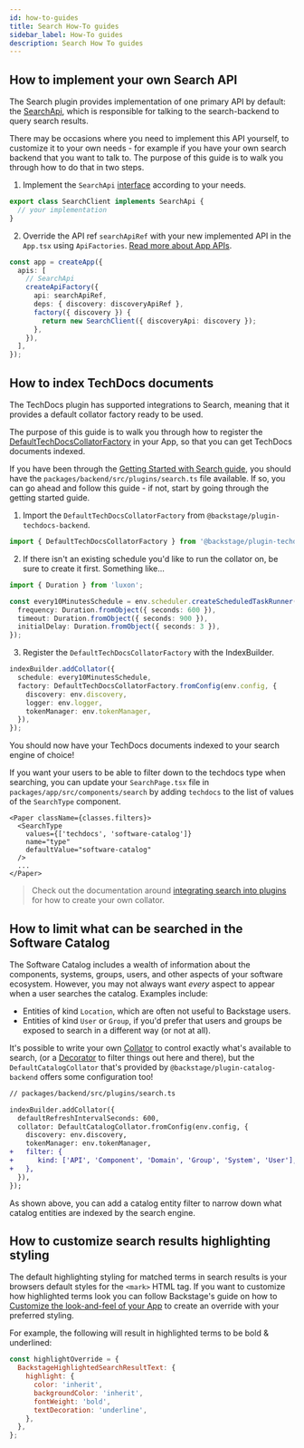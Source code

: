 ```yaml
---
id: how-to-guides
title: Search How-To guides
sidebar_label: How-To guides
description: Search How To guides
---
```


## How to implement your own Search API

The Search plugin provides implementation of one primary API by default: the
[SearchApi](https://github.com/backstage/backstage/blob/db2666b980853c281b8fe77905d7639c5d255f13/plugins/search/src/apis.ts#L35),
which is responsible for talking to the search-backend to query search results.

There may be occasions where you need to implement this API yourself, to
customize it to your own needs - for example if you have your own search backend
that you want to talk to. The purpose of this guide is to walk you through how
to do that in two steps.

1. Implement the `SearchApi`
   [interface](https://github.com/backstage/backstage/blob/db2666b980853c281b8fe77905d7639c5d255f13/plugins/search/src/apis.ts#L31)
   according to your needs.

```typescript
export class SearchClient implements SearchApi {
  // your implementation
}
```

2. Override the API ref `searchApiRef` with your new implemented API in the
   `App.tsx` using `ApiFactories`.
   [Read more about App APIs](https://backstage.io/docs/api/utility-apis#app-apis).

```typescript
const app = createApp({
  apis: [
    // SearchApi
    createApiFactory({
      api: searchApiRef,
      deps: { discovery: discoveryApiRef },
      factory({ discovery }) {
        return new SearchClient({ discoveryApi: discovery });
      },
    }),
  ],
});
```

## How to index TechDocs documents

The TechDocs plugin has supported integrations to Search, meaning that it
provides a default collator factory ready to be used.

The purpose of this guide is to walk you through how to register the
[DefaultTechDocsCollatorFactory](https://github.com/backstage/backstage/blob/master/plugins/techdocs-backend/src/search/DefaultTechDocsCollatorFactory.ts)
in your App, so that you can get TechDocs documents indexed.

If you have been through the
[Getting Started with Search guide](https://backstage.io/docs/features/search/getting-started),
you should have the `packages/backend/src/plugins/search.ts` file available. If
so, you can go ahead and follow this guide - if not, start by going through the
getting started guide.

1. Import the `DefaultTechDocsCollatorFactory` from
   `@backstage/plugin-techdocs-backend`.

```typescript
import { DefaultTechDocsCollatorFactory } from '@backstage/plugin-techdocs-backend';
```

2. If there isn't an existing schedule you'd like to run the collator on, be
   sure to create it first. Something like...

```typescript
import { Duration } from 'luxon';

const every10MinutesSchedule = env.scheduler.createScheduledTaskRunner({
  frequency: Duration.fromObject({ seconds: 600 }),
  timeout: Duration.fromObject({ seconds: 900 }),
  initialDelay: Duration.fromObject({ seconds: 3 }),
});
```

3. Register the `DefaultTechDocsCollatorFactory` with the IndexBuilder.

```typescript
indexBuilder.addCollator({
  schedule: every10MinutesSchedule,
  factory: DefaultTechDocsCollatorFactory.fromConfig(env.config, {
    discovery: env.discovery,
    logger: env.logger,
    tokenManager: env.tokenManager,
  }),
});
```

You should now have your TechDocs documents indexed to your search engine of
choice!

If you want your users to be able to filter down to the techdocs type when
searching, you can update your `SearchPage.tsx` file in
`packages/app/src/components/search` by adding `techdocs` to the list of values
of the `SearchType` component.

```tsx
<Paper className={classes.filters}>
  <SearchType
    values={['techdocs', 'software-catalog']}
    name="type"
    defaultValue="software-catalog"
  />
  ...
</Paper>
```

> Check out the documentation around [integrating search into plugins](../../plugins/integrating-search-into-plugins.md#create-a-collator) for how to create your own collator.

## How to limit what can be searched in the Software Catalog

The Software Catalog includes a wealth of information about the components,
systems, groups, users, and other aspects of your software ecosystem. However,
you may not always want _every_ aspect to appear when a user searches the
catalog. Examples include:

- Entities of kind `Location`, which are often not useful to Backstage users.
- Entities of kind `User` or `Group`, if you'd prefer that users and groups be
  exposed to search in a different way (or not at all).

It's possible to write your own [Collator](./concepts.md#collators) to control
exactly what's available to search, (or a [Decorator](./concepts.md#decorators)
to filter things out here and there), but the `DefaultCatalogCollator` that's
provided by `@backstage/plugin-catalog-backend` offers some configuration too!

```diff
// packages/backend/src/plugins/search.ts

indexBuilder.addCollator({
  defaultRefreshIntervalSeconds: 600,
  collator: DefaultCatalogCollator.fromConfig(env.config, {
    discovery: env.discovery,
    tokenManager: env.tokenManager,
+   filter: {
+      kind: ['API', 'Component', 'Domain', 'Group', 'System', 'User'],
+   },
  }),
});
```

As shown above, you can add a catalog entity filter to narrow down what catalog
entities are indexed by the search engine.

## How to customize search results highlighting styling

The default highlighting styling for matched terms in search results is your
browsers default styles for the `<mark>` HTML tag. If you want to customize
how highlighted terms look you can follow Backstage's guide on how to
[Customize the look-and-feel of your App](https://backstage.io/docs/getting-started/app-custom-theme)
to create an override with your preferred styling.

For example, the following will result in highlighted terms to be bold & underlined:

```jsx
const highlightOverride = {
  BackstageHighlightedSearchResultText: {
    highlight: {
      color: 'inherit',
      backgroundColor: 'inherit',
      fontWeight: 'bold',
      textDecoration: 'underline',
    },
  },
};
```

[obj-mode]: https://nodejs.org/dist/latest-v16.x/docs/api/stream.html#stream_object_mode
[read-stream]: https://nodejs.org/dist/latest-v16.x/docs/api/stream.html#readable-streams
[async-gen]: https://developer.mozilla.org/en-US/docs/Web/JavaScript/Reference/Statements/for-await...of#iterating_over_async_generators
